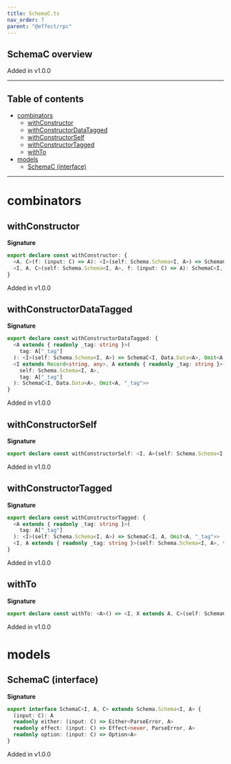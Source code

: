 ```yaml
---
title: SchemaC.ts
nav_order: 7
parent: "@effect/rpc"
---
```


## SchemaC overview

Added in v1.0.0

---

<h2 class="text-delta">Table of contents</h2>

- [combinators](#combinators)
  - [withConstructor](#withconstructor)
  - [withConstructorDataTagged](#withconstructordatatagged)
  - [withConstructorSelf](#withconstructorself)
  - [withConstructorTagged](#withconstructortagged)
  - [withTo](#withto)
- [models](#models)
  - [SchemaC (interface)](#schemac-interface)

---

# combinators

## withConstructor

**Signature**

```ts
export declare const withConstructor: {
  <A, C>(f: (input: C) => A): <I>(self: Schema.Schema<I, A>) => SchemaC<I, A, C>
  <I, A, C>(self: Schema.Schema<I, A>, f: (input: C) => A): SchemaC<I, A, C>
}
```

Added in v1.0.0

## withConstructorDataTagged

**Signature**

```ts
export declare const withConstructorDataTagged: {
  <A extends { readonly _tag: string }>(
    tag: A["_tag"]
  ): <I>(self: Schema.Schema<I, A>) => SchemaC<I, Data.Data<A>, Omit<A, "_tag">>
  <I extends Record<string, any>, A extends { readonly _tag: string }>(
    self: Schema.Schema<I, A>,
    tag: A["_tag"]
  ): SchemaC<I, Data.Data<A>, Omit<A, "_tag">>
}
```

Added in v1.0.0

## withConstructorSelf

**Signature**

```ts
export declare const withConstructorSelf: <I, A>(self: Schema.Schema<I, A>) => SchemaC<I, A, A>
```

Added in v1.0.0

## withConstructorTagged

**Signature**

```ts
export declare const withConstructorTagged: {
  <A extends { readonly _tag: string }>(
    tag: A["_tag"]
  ): <I>(self: Schema.Schema<I, A>) => SchemaC<I, A, Omit<A, "_tag">>
  <I, A extends { readonly _tag: string }>(self: Schema.Schema<I, A>, tag: A["_tag"]): SchemaC<I, A, Omit<A, "_tag">>
}
```

Added in v1.0.0

## withTo

**Signature**

```ts
export declare const withTo: <A>() => <I, X extends A, C>(self: SchemaC<I, X, C>) => SchemaC<I, A, C>
```

Added in v1.0.0

# models

## SchemaC (interface)

**Signature**

```ts
export interface SchemaC<I, A, C> extends Schema.Schema<I, A> {
  (input: C): A
  readonly either: (input: C) => Either<ParseError, A>
  readonly effect: (input: C) => Effect<never, ParseError, A>
  readonly option: (input: C) => Option<A>
}
```

Added in v1.0.0
